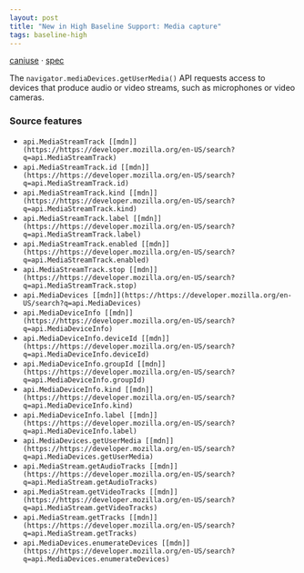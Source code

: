 ```yaml
---
layout: post
title: "New in High Baseline Support: Media capture"
tags: baseline-high
---
```


[caniuse](https://caniuse.com/?search=media-capture) · [spec](https://w3c.github.io/mediacapture-main/)

The `navigator.mediaDevices.getUserMedia()` API requests access to devices that produce audio or video streams, such as microphones or video cameras.

### Source features

- ``api.MediaStreamTrack [[mdn]](https://https://developer.mozilla.org/en-US/search?q=api.MediaStreamTrack)``
- ``api.MediaStreamTrack.id [[mdn]](https://https://developer.mozilla.org/en-US/search?q=api.MediaStreamTrack.id)``
- ``api.MediaStreamTrack.kind [[mdn]](https://https://developer.mozilla.org/en-US/search?q=api.MediaStreamTrack.kind)``
- ``api.MediaStreamTrack.label [[mdn]](https://https://developer.mozilla.org/en-US/search?q=api.MediaStreamTrack.label)``
- ``api.MediaStreamTrack.enabled [[mdn]](https://https://developer.mozilla.org/en-US/search?q=api.MediaStreamTrack.enabled)``
- ``api.MediaStreamTrack.stop [[mdn]](https://https://developer.mozilla.org/en-US/search?q=api.MediaStreamTrack.stop)``
- ``api.MediaDevices [[mdn]](https://https://developer.mozilla.org/en-US/search?q=api.MediaDevices)``
- ``api.MediaDeviceInfo [[mdn]](https://https://developer.mozilla.org/en-US/search?q=api.MediaDeviceInfo)``
- ``api.MediaDeviceInfo.deviceId [[mdn]](https://https://developer.mozilla.org/en-US/search?q=api.MediaDeviceInfo.deviceId)``
- ``api.MediaDeviceInfo.groupId [[mdn]](https://https://developer.mozilla.org/en-US/search?q=api.MediaDeviceInfo.groupId)``
- ``api.MediaDeviceInfo.kind [[mdn]](https://https://developer.mozilla.org/en-US/search?q=api.MediaDeviceInfo.kind)``
- ``api.MediaDeviceInfo.label [[mdn]](https://https://developer.mozilla.org/en-US/search?q=api.MediaDeviceInfo.label)``
- ``api.MediaDevices.getUserMedia [[mdn]](https://https://developer.mozilla.org/en-US/search?q=api.MediaDevices.getUserMedia)``
- ``api.MediaStream.getAudioTracks [[mdn]](https://https://developer.mozilla.org/en-US/search?q=api.MediaStream.getAudioTracks)``
- ``api.MediaStream.getVideoTracks [[mdn]](https://https://developer.mozilla.org/en-US/search?q=api.MediaStream.getVideoTracks)``
- ``api.MediaStream.getTracks [[mdn]](https://https://developer.mozilla.org/en-US/search?q=api.MediaStream.getTracks)``
- ``api.MediaDevices.enumerateDevices [[mdn]](https://https://developer.mozilla.org/en-US/search?q=api.MediaDevices.enumerateDevices)``
